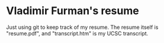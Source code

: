 Vladimir Furman's resume
======
Just using git to keep track of my resume. The resume itself is "resume.pdf", and "transcript.htm" is my UCSC transcript.
